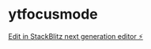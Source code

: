 # ytfocusmode

[Edit in StackBlitz next generation editor ⚡️](https://stackblitz.com/~/github.com/scificoder52/ytfocusmode)